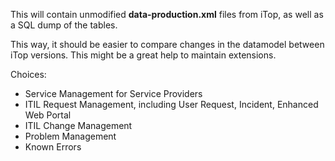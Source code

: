 This will contain unmodified **data-production.xml** files from iTop, as well as a SQL dump of the tables.

This way, it should be easier to compare changes in the datamodel between iTop versions. This might be a great help to maintain extensions.

Choices:
- Service Management for Service Providers
- ITIL Request Management, including User Request, Incident, Enhanced Web Portal
- ITIL Change Management
- Problem Management
- Known Errors


